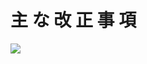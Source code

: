 # 主 な 改 正 事 項

![](https://www.nta.go.jp/tmp/b9363f6d-c729-4be8-8bdd-69d7649c46d7/images/b8e3a3c83399ccc7cb8d31b194eb14c1fe75e7de424a7c8d6cee7d13f2dc55bc.jpg)